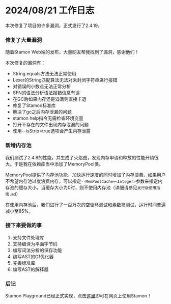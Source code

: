 # 2024/08/21 工作日志

本次修复了项目的许多漏洞，正式发行了2.4.19。

### 修复了大量漏洞

随着Stamon Web端的发布，大量网友帮我找到了漏洞，感谢他们！

本次修复的漏洞有：

* String equals方法无法正常使用
* Lexer的String匹配算法无法对未封闭字符串进行报错
* 对错误的小数点无法正常分析
* SFN的语法分析语法报错信息有误
* 在GC后如果内存还是溢满则直接卡退
* 修复了Stamon标准库
* 解决了gc之后内存泄漏的问题
* stamon help指令无需检查环境变量
* 打开不存在的文件出现内存泄漏的问题
* 使用--isStrip=true选项会产生内存泄露

### 新增内存池

我们测试了2.4.8的性能，并生成了火焰图，发现内存申请和释放的性能开销很大。于是我在依赖库当中添加了MemoryPool类。

MemoryPool提供了内存池功能，加快运行速度的同时增加了内存浪费。如果用户不希望内存池过度浪费内存，可以指定``--MemPoolCache=<Integer>``参数来指定内存池的缓存大小，当缓存大小为0时，则不使用内存池（详细请参见``发行版使用指南.md``）

在使用内存池后，我们进行了一百万次的空循环测试和素数筛测试，运行时间普遍减小至85%。

### 接下来要做的事

1. 支持文件处理库
2. 支持编译为平面字节码
3. 编写词法分析的保存功能
4. 编写AST的O1优化器
5. 完善标准库
6. 编写AST的解释器

### 后记

Stamon Playground已经正式实现，点击[这里](https://stamon-playground.github.io/)即可在网页上使用Stamon！